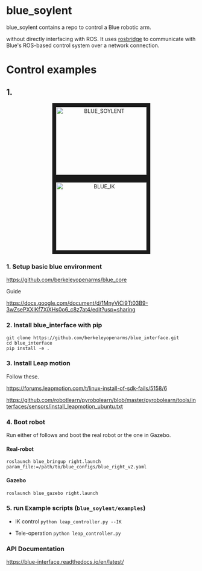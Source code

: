 # blue_soylent
blue_soylent contains a repo to control a Blue robotic arm.

 without directly interfacing with ROS. It uses [rosbridge](https://github.com/RobotWebTools/rosbridge_suite) to communicate with Blue's ROS-based control system over a network connection.

# Control examples

## 1.

<p align="center">
 <a href="https://www.youtube.com/watch?v=d6HUE99mb6M" target="_blank"><img src="http://img.youtube.com/vi/d6HUE99mb6M/0.jpg" alt="BLUE_SOYLENT" width="240" height="180" border="10" /></a>
 <a href="https://www.youtube.com/watch?v=i4gfILPBqGU" target="_blank"><img src="http://img.youtube.com/vi/i4gfILPBqGU/0.jpg" alt="BLUE_IK" width="240" height="180" border="10" /></a>
</p>

### 1. Setup basic blue environment

https://github.com/berkeleyopenarms/blue_core


Guide

https://docs.google.com/document/d/1MnyViCi9Tt03B9-3wZsePXXlKf7XiXHs0o6_c8z7at4/edit?usp=sharing

### 2. Install blue_interface with pip
```
git clone https://github.com/berkeleyopenarms/blue_interface.git
cd blue_interface
pip install -e .
```
### 3. Install Leap motion

Follow these.

https://forums.leapmotion.com/t/linux-install-of-sdk-fails/5158/6

https://github.com/robotlearn/pyrobolearn/blob/master/pyrobolearn/tools/interfaces/sensors/install_leapmotion_ubuntu.txt

### 4. Boot robot

Run either of follows and boot the real robot or the one in Gazebo.

#### Real-robot
`roslaunch blue_bringup right.launch param_file:=/path/to/blue_configs/blue_right_v2.yaml`

#### Gazebo
`roslaunch blue_gazebo right.launch`

### 5. run Example scripts (`blue_soylent/examples`)
  - IK control
    `python leap_controller.py --IK`

  - Tele-operation
    `python leap_controller.py`


### API Documentation
https://blue-interface.readthedocs.io/en/latest/
